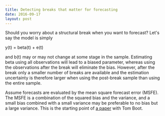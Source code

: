 ```yaml
---
title: Detecting breaks that matter for forecasting
date: 2016-09-17
layout: post
---
```



Should you worry about a structural break when you want to forecast?
Let's say the model is simply

y(t) = beta(t) + e(t)

and b(t) may or may not change at some stage in the sample. Estimating beta using all
observations will lead to a biased parameter, whereas using the observations
after the break will eliminate the bias. However, after the break only a smaller
number of breaks are available and the estimation uncertainty is therefore larger
when using the post-break sample than using the entire sample.

Assume forecasts are evaluated by the mean square forecast error (MSFE).
The MSFE is a combination of the squared bias and the variance, and a small bias
combined with a small variance may be preferable  to no bias but a large variance.
This is the starting point of [a paper](/papers/Boot_Pick_Break_Test_August_2016.pdf)
with Tom Boot.
